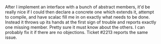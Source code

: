 After I implement an interface with a bunch of abstract members, it'd be really nice if I could then declare a concrete one which extends it, attempt to compile, and have scalac fill me in on exactly what needs to be done.  Instead it throws up its hands at the first sign of trouble and reports exactly one missing member.  Pretty sure it must know about the others.  I can probably fix it if there are no objections.
Ticket #2213 reports the same issue.
